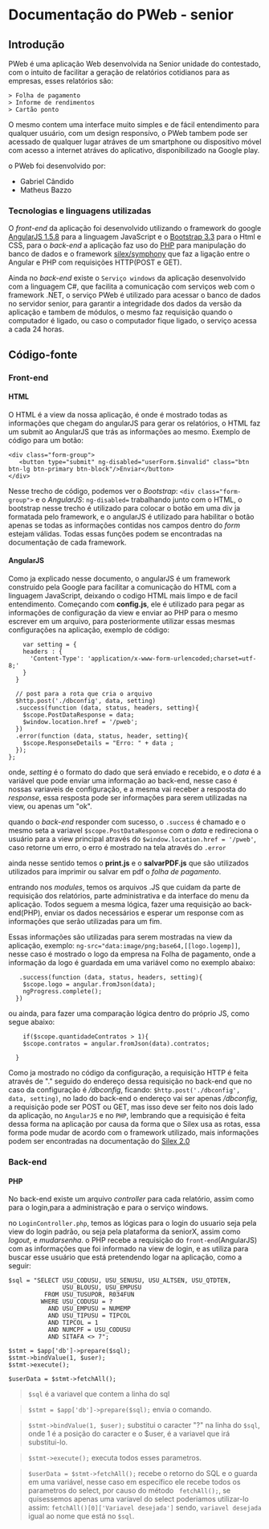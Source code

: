 # **Documentação do PWeb - senior**

## **Introdução**

  PWeb é uma aplicação Web desenvolvida na Senior unidade do contestado, com o intuito de facilitar a geração de relatórios cotidianos para as empresas, esses relatórios são: 
  ```
  > Folha de pagamento
  > Informe de rendimentos
  > Cartão ponto
  ```
  O mesmo contem uma interface muito simples e de fácil entendimento para qualquer usuário, com um design responsívo, o PWeb tambem pode ser acessado de qualquer lugar atráves de um smartphone ou dispositivo móvel com acesso a internet atráves do aplicativo, disponibilizado na Google play.
  
  o PWeb foi desenvolvido por:
  - Gabriel Cândido
  - Matheus Bazzo

  ### Tecnologias e linguagens utilizadas
  
 O *front-end* da aplicação foi desenvolvido utilizando o framework do google [AngularJS 1.5.8](https://code.angularjs.org/1.7.5/docs/guide) para a linguagem JavaScript e o [Bootstrap 3.3](https://getbootstrap.com/docs/3.3/) para o Html e CSS, para o *back-end* a aplicação faz uso do [PHP](http://php.net/manual/pt_BR/index.php) para manipulação do banco de dados e o framework [silex/symphony](https://silex.symfony.com/doc/2.0/) que faz a ligação entre o Angular e PHP com requisições HTTP(POST e GET).
 
 Ainda no *back-end* existe o `Serviço windows` da aplicação desenvolvido com a linguagem C#, que facilita a comunicação com serviços web com o framework .NET, o serviço PWeb é utilizado para acessar o banco de dados no servidor senior, para garantir a integridade dos dados da versão da aplicação e tambem de módulos, o mesmo faz requisição quando o computador é ligado, ou caso o computador fique ligado, o serviço acessa a cada 24 horas.
 
## **Código-fonte**

### Front-end

#### HTML

  O HTML é a view da nossa aplicação, é onde é mostrado todas as informações que chegam do angularJS para gerar os relatórios, o HTML faz um submit ao AngularJS que trás as informações ao mesmo.
  Exemplo de código para um botão:
  ```
  <div class="form-group">
     <button type="submit" ng-disabled="userForm.$invalid" class="btn btn-lg btn-primary btn-block"/>Enviar</button>
  </div>
  ```
  Nesse trecho de código, podemos ver o *Bootstrap*: ```<div class="form-group">``` e o *AngularJS*: ```ng-disabled=``` trabalhando junto com o HTML, o bootstrap nesse trecho é utilizado para colocar o botão em uma div ja formatada pelo framework, e o angularJS é utilizado para habilitar o botão apenas se todas as informações contidas nos campos dentro do *form* estejam válidas. Todas essas funções podem se encontradas na documentação de cada framework.
  
#### AngularJS

  Como ja explicado nesse documento, o angularJS é um framework construido pela Google para facilitar a comunicação do HTML com a linguagem JavaScript, deixando o codigo HTML mais limpo e de facil entendimento.
  Começando com **config.js**, ele é utilizado para pegar as informações de configuração da view e enviar ao PHP para o mesmo escrever em um arquivo, para posteriormente utilizar essas mesmas configurações na aplicação, exemplo de código:
  ```
      var setting = {
      headers : {
        'Content-Type': 'application/x-www-form-urlencoded;charset=utf-8;'
      }
    }

    // post para a rota que cria o arquivo
    $http.post('./dbconfig', data, setting)
    .success(function (data, status, headers, setting){
      $scope.PostDataResponse = data;
      $window.location.href = '/pweb';
    })
    .error(function (data, status, header, setting){
      $scope.ResponseDetails = "Erro: " + data ;
    });
  };
  ```
  onde, *setting* é o formato do dado que será enviado e recebido, e o *data* é a variável que pode enviar uma informação ao back-end, nesse caso é nossas variaveis de configuração, e a mesma vai receber a resposta do *response*, essa resposta pode ser informações para serem utilizadas na view, ou apenas um "ok".
  
  quando o *back-end* responder com sucesso, o `.success` é chamado e o mesmo seta a variavel ```$scope.PostDataResponse``` com o *data* e redireciona o usuário para a view principal através do ```$window.location.href = '/pweb'```, caso retorne um erro, o erro é mostrado na tela através do `.error`
  
  ainda nesse sentido temos o **print.js** e o **salvarPDF.js** que são utilizados utilizados para imprimir ou salvar em pdf o *folha de pagamento*.
  
  entrando nos *modules*, temos os arquivos .JS que cuidam da parte de requisição dos relatórios, parte administrativa e da interface do menu da aplicação. Todos seguem a mesma lógica, fazer uma requisição ao back-end(PHP), enviar os dados necessários e esperar um response com as informações que serão utilizadas para um fim.
  
  Essas informações são utilizadas para serem mostradas na view da aplicação, exemplo: ```ng-src="data:image/png;base64,[[logo.logemp]]```, nesse caso é mostrado o logo da empresa na Folha de pagamento, onde a informação da logo é guardada em uma variável como no exemplo abaixo:
  ```
     .success(function (data, status, headers, setting){
      $scope.logo = angular.fromJson(data);
      ngProgress.complete();
    })
  ```
  ou ainda, para fazer uma comparação lógica dentro do próprio JS, como segue abaixo:
  ```
      if($scope.quantidadeContratos > 1){
      $scope.contratos = angular.fromJson(data).contratos;  
	  
    }
 ```
 
 Como ja mostrado no código da configuração, a requisição HTTP é feita através de "." seguido do endereço dessa requisição no back-end que no caso da configuração é */dbconfig*, ficando: ```$http.post('./dbconfig', data, setting)```, no lado do back-end o endereço vai ser apenas */dbconfig*, a requisição pode ser POST ou GET, mas isso deve ser feito nos dois lado da aplicação, no `AngularJS` e no `PHP`, lembrando que a requisição é feita dessa forma na aplicação por causa da forma que o Silex usa as rotas, essa forma pode mudar de acordo com o framework utilizado, mais informações podem ser encontradas na documentação do [Silex 2.0](https://silex.symfony.com/doc/2.0/)
 
 ### Back-end
 
  #### PHP
  
  No back-end existe um arquivo *controller* para cada relatório, assim como para o login,para a administração e para o serviço windows.
  
  no `LoginController.php`, temos as lógicas para o login do usuario seja pela view do login padrão, ou seja pela plataforma da seniorX, assim como *logout*, e *mudarsenha*.
  o PHP recebe a requisição do `front-end`(AngularJS) com as informações que foi informado na view de login, e as utiliza para buscar esse usuário que está pretendendo logar na aplicação, como a seguir:
  ```
  $sql = "SELECT USU_CODUSU, USU_SENUSU, USU_ALTSEN, USU_QTDTEN, 
                 USU_BLOUSU, USU_EMPUSU
            FROM USU_TUSUPOR, R034FUN
           WHERE USU_CODUSU = ?
             AND USU_EMPUSU = NUMEMP
             AND USU_TIPUSU = TIPCOL
             AND TIPCOL = 1
             AND NUMCPF = USU_CODUSU
             AND SITAFA <> 7";
	
  $stmt = $app['db']->prepare($sql);
  $stmt->bindValue(1, $user);
  $stmt->execute();
  
  $userData = $stmt->fetchAll();
  ```
   > `$sql` é a variavel que contem a linha do sql
   
   > `$stmt = $app['db']->prepare($sql);` envia o comando.
   
   > `$stmt->bindValue(1, $user);` substitui o caracter "?" na linha do `$sql`, onde 1 é a posição do caracter e o $user, é a variavel que irá substitui-lo.
   
   > `$stmt->execute();` executa todos esses parametros.
   
   > `$userData = $stmt->fetchAll();` recebe o retorno do SQL e o guarda em uma variável, nesse caso em específico ele recebe todos os parametros do select, por causo do método ` fetchAll();`, se quisessemos apenas uma varíavel do select poderiamos utilizar-lo assim: `fetchAll()[0]['Variavel desejada']` sendo, `variavel desejada` igual ao nome que está no `$sql`.
   
   
